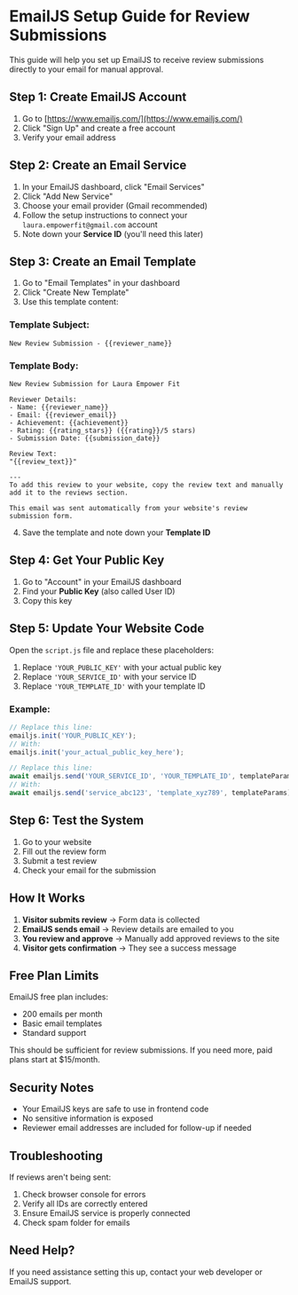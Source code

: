 # EmailJS Setup Guide for Review Submissions

This guide will help you set up EmailJS to receive review submissions directly to your email for manual approval.

## Step 1: Create EmailJS Account

1. Go to [https://www.emailjs.com/](https://www.emailjs.com/)
2. Click "Sign Up" and create a free account
3. Verify your email address

## Step 2: Create an Email Service

1. In your EmailJS dashboard, click "Email Services"
2. Click "Add New Service"
3. Choose your email provider (Gmail recommended)
4. Follow the setup instructions to connect your `laura.empowerfit@gmail.com` account
5. Note down your **Service ID** (you'll need this later)

## Step 3: Create an Email Template

1. Go to "Email Templates" in your dashboard
2. Click "Create New Template"
3. Use this template content:

### Template Subject:
```
New Review Submission - {{reviewer_name}}
```

### Template Body:
```
New Review Submission for Laura Empower Fit

Reviewer Details:
- Name: {{reviewer_name}}
- Email: {{reviewer_email}}
- Achievement: {{achievement}}
- Rating: {{rating_stars}} ({{rating}}/5 stars)
- Submission Date: {{submission_date}}

Review Text:
"{{review_text}}"

---
To add this review to your website, copy the review text and manually add it to the reviews section.

This email was sent automatically from your website's review submission form.
```

4. Save the template and note down your **Template ID**

## Step 4: Get Your Public Key

1. Go to "Account" in your EmailJS dashboard
2. Find your **Public Key** (also called User ID)
3. Copy this key

## Step 5: Update Your Website Code

Open the `script.js` file and replace these placeholders:

1. Replace `'YOUR_PUBLIC_KEY'` with your actual public key
2. Replace `'YOUR_SERVICE_ID'` with your service ID
3. Replace `'YOUR_TEMPLATE_ID'` with your template ID

### Example:
```javascript
// Replace this line:
emailjs.init('YOUR_PUBLIC_KEY');
// With:
emailjs.init('your_actual_public_key_here');

// Replace this line:
await emailjs.send('YOUR_SERVICE_ID', 'YOUR_TEMPLATE_ID', templateParams);
// With:
await emailjs.send('service_abc123', 'template_xyz789', templateParams);
```

## Step 6: Test the System

1. Go to your website
2. Fill out the review form
3. Submit a test review
4. Check your email for the submission

## How It Works

1. **Visitor submits review** → Form data is collected
2. **EmailJS sends email** → Review details are emailed to you
3. **You review and approve** → Manually add approved reviews to the site
4. **Visitor gets confirmation** → They see a success message

## Free Plan Limits

EmailJS free plan includes:
- 200 emails per month
- Basic email templates
- Standard support

This should be sufficient for review submissions. If you need more, paid plans start at $15/month.

## Security Notes

- Your EmailJS keys are safe to use in frontend code
- No sensitive information is exposed
- Reviewer email addresses are included for follow-up if needed

## Troubleshooting

If reviews aren't being sent:
1. Check browser console for errors
2. Verify all IDs are correctly entered
3. Ensure EmailJS service is properly connected
4. Check spam folder for emails

## Need Help?

If you need assistance setting this up, contact your web developer or EmailJS support. 
